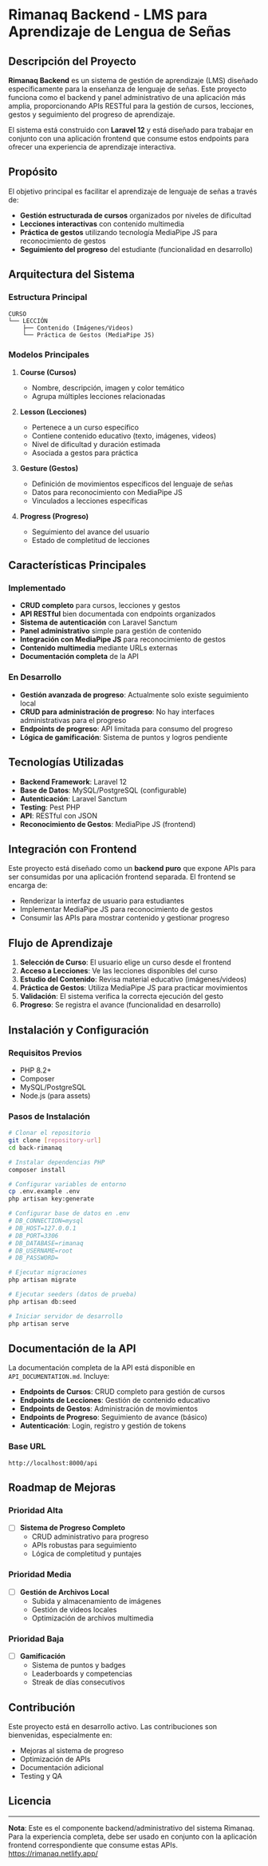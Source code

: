 # Rimanaq Backend - LMS para Aprendizaje de Lengua de Señas

## Descripción del Proyecto

**Rimanaq Backend** es un sistema de gestión de aprendizaje (LMS) diseñado específicamente para la enseñanza de lenguaje de señas. Este proyecto funciona como el backend y panel administrativo de una aplicación más amplia, proporcionando APIs RESTful para la gestión de cursos, lecciones, gestos y seguimiento del progreso de aprendizaje.

El sistema está construido con **Laravel 12** y está diseñado para trabajar en conjunto con una aplicación frontend que consume estos endpoints para ofrecer una experiencia de aprendizaje interactiva.

## Propósito

El objetivo principal es facilitar el aprendizaje de lenguaje de señas a través de:
- **Gestión estructurada de cursos** organizados por niveles de dificultad
- **Lecciones interactivas** con contenido multimedia
- **Práctica de gestos** utilizando tecnología MediaPipe JS para reconocimiento de gestos
- **Seguimiento del progreso** del estudiante (funcionalidad en desarrollo)

## Arquitectura del Sistema

### Estructura Principal

```
CURSO
└── LECCIÓN
    ├── Contenido (Imágenes/Videos)
    └── Práctica de Gestos (MediaPipe JS)
```

### Modelos Principales

1. **Course (Cursos)**
   - Nombre, descripción, imagen y color temático
   - Agrupa múltiples lecciones relacionadas

2. **Lesson (Lecciones)**
   - Pertenece a un curso específico
   - Contiene contenido educativo (texto, imágenes, videos)
   - Nivel de dificultad y duración estimada
   - Asociada a gestos para práctica

3. **Gesture (Gestos)**
   - Definición de movimientos específicos del lenguaje de señas
   - Datos para reconocimiento con MediaPipe JS
   - Vinculados a lecciones específicas

4. **Progress (Progreso)**
   - Seguimiento del avance del usuario
   - Estado de completitud de lecciones

## Características Principales

### Implementado
- **CRUD completo** para cursos, lecciones y gestos
- **API RESTful** bien documentada con endpoints organizados
- **Sistema de autenticación** con Laravel Sanctum
- **Panel administrativo** simple para gestión de contenido
- **Integración con MediaPipe JS** para reconocimiento de gestos
- **Contenido multimedia** mediante URLs externas
- **Documentación completa** de la API

### En Desarrollo
- **Gestión avanzada de progreso**: Actualmente solo existe seguimiento local
- **CRUD para administración de progreso**: No hay interfaces administrativas para el progreso
- **Endpoints de progreso**: API limitada para consumo del progreso
- **Lógica de gamificación**: Sistema de puntos y logros pendiente

## Tecnologías Utilizadas

- **Backend Framework**: Laravel 12
- **Base de Datos**: MySQL/PostgreSQL (configurable)
- **Autenticación**: Laravel Sanctum
- **Testing**: Pest PHP
- **API**: RESTful con JSON
- **Reconocimiento de Gestos**: MediaPipe JS (frontend)

## Integración con Frontend

Este proyecto está diseñado como un **backend puro** que expone APIs para ser consumidas por una aplicación frontend separada. El frontend se encarga de:
- Renderizar la interfaz de usuario para estudiantes
- Implementar MediaPipe JS para reconocimiento de gestos
- Consumir las APIs para mostrar contenido y gestionar progreso

## Flujo de Aprendizaje

1. **Selección de Curso**: El usuario elige un curso desde el frontend
2. **Acceso a Lecciones**: Ve las lecciones disponibles del curso
3. **Estudio del Contenido**: Revisa material educativo (imágenes/videos)
4. **Práctica de Gestos**: Utiliza MediaPipe JS para practicar movimientos
5. **Validación**: El sistema verifica la correcta ejecución del gesto
6. **Progreso**: Se registra el avance (funcionalidad en desarrollo)

## Instalación y Configuración

### Requisitos Previos
- PHP 8.2+
- Composer
- MySQL/PostgreSQL
- Node.js (para assets)

### Pasos de Instalación

```bash
# Clonar el repositorio
git clone [repository-url]
cd back-rimanaq

# Instalar dependencias PHP
composer install

# Configurar variables de entorno
cp .env.example .env
php artisan key:generate

# Configurar base de datos en .env
# DB_CONNECTION=mysql
# DB_HOST=127.0.0.1
# DB_PORT=3306
# DB_DATABASE=rimanaq
# DB_USERNAME=root
# DB_PASSWORD=

# Ejecutar migraciones
php artisan migrate

# Ejecutar seeders (datos de prueba)
php artisan db:seed

# Iniciar servidor de desarrollo
php artisan serve
```

## Documentación de la API

La documentación completa de la API está disponible en `API_DOCUMENTATION.md`. Incluye:

- **Endpoints de Cursos**: CRUD completo para gestión de cursos
- **Endpoints de Lecciones**: Gestión de contenido educativo
- **Endpoints de Gestos**: Administración de movimientos
- **Endpoints de Progreso**: Seguimiento de avance (básico)
- **Autenticación**: Login, registro y gestión de tokens

### Base URL
```
http://localhost:8000/api
```

## Roadmap de Mejoras

### Prioridad Alta
- [ ] **Sistema de Progreso Completo**
  - CRUD administrativo para progreso
  - APIs robustas para seguimiento
  - Lógica de completitud y puntajes

### Prioridad Media  
- [ ] **Gestión de Archivos Local**
  - Subida y almacenamiento de imágenes
  - Gestión de videos locales
  - Optimización de archivos multimedia

### Prioridad Baja
- [ ] **Gamificación**
  - Sistema de puntos y badges
  - Leaderboards y competencias
  - Streak de días consecutivos

## Contribución

Este proyecto está en desarrollo activo. Las contribuciones son bienvenidas, especialmente en:
- Mejoras al sistema de progreso
- Optimización de APIs
- Documentación adicional
- Testing y QA

## Licencia

---

**Nota**: Este es el componente backend/administrativo del sistema Rimanaq. Para la experiencia completa, debe ser usado en conjunto con la aplicación frontend correspondiente que consume estas APIs.
https://rimanaq.netlify.app/